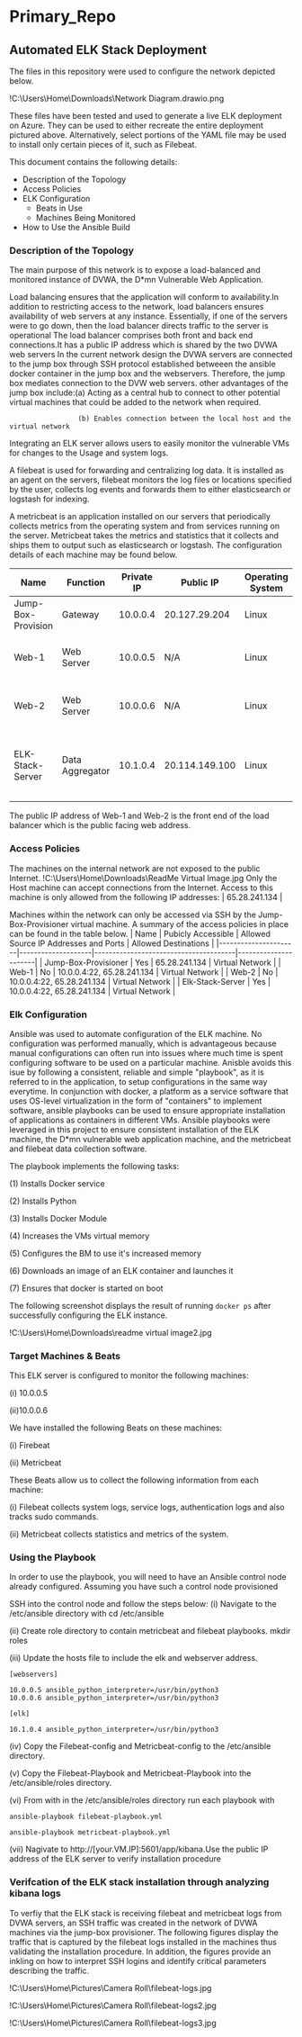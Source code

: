 # Primary_Repo
## Automated ELK Stack Deployment

The files in this repository were used to configure the network depicted below.

!C:\Users\Home\Downloads\Network Diagram.drawio.png

These files have been tested and used to generate a live ELK deployment on Azure. They can be used to either recreate the entire deployment pictured above. Alternatively, select portions of the YAML file may be used to install only certain pieces of it, such as Filebeat.


This document contains the following details:
- Description of the Topology
- Access Policies
- ELK Configuration
  - Beats in Use
  - Machines Being Monitored
- How to Use the Ansible Build


### Description of the Topology

The main purpose of this network is to expose a load-balanced and monitored instance of DVWA, the D*mn Vulnerable Web Application.

Load balancing ensures that the application will  conform to availability.In addition to restricting access to the network, load balancers ensures availability of web servers at any instance. 
Essentially, if one of the servers were to go down, then the load balancer directs traffic to the server is operational
The load balancer comprises both front and back end connections.It has a public IP address which is shared by the two DVWA web servers 
In the current network design the DVWA servers are connected to the jump box through SSH protocol established betweeen the ansible docker container in the jump box and the webservers.
Therefore, the jump box mediates connection to the DVW web servers. 
other advantages of the jump box include:(a) Acting as a  central hub to connect to other potential virtual machines that could be added to the network when required.

					 (b) Enables connection between the local host and the virtual network 

Integrating an ELK server allows users to easily monitor the vulnerable VMs for changes to the Usage  and system logs.

A filebeat is used for forwarding and centralizing log data. It is installed as an agent on the servers, filebeat monitors the log files or locations specified by the user, collects log events and forwards them to
either elasticsearch or logstash for indexing. 


A metricbeat is an application installed on our servers that periodically collects metrics from the operating system and  from services running on the server.
Metricbeat takes the metrics and statistics that it collects and ships them to output such as elasticsearch or logstash.
The configuration details of each machine may be found below.

| Name               | Function        | Private IP | Public IP      | Operating System | Docker Containers   | Container Function                       |
|--------------------|-----------------|------------|----------------|------------------|---------------------|------------------------------------------|
| Jump-Box-Provision | Gateway         | 10.0.0.4   | 20.127.29.204  | Linux            | Inspiring_Willamson | Ansible, SSH, Gateway                    |
| Web-1              | Web Server      | 10.0.0.5   | N/A            | Linux            | dvwa                | Host D*mn Vulnerable Web App             |
| Web-2              | Web Server      | 10.0.0.6   | N/A            | Linux            | dvwa                | Host D*mn Vulnerable Web App             |
| ELK-Stack-Server   | Data Aggregator | 10.1.0.4   | 20.114.149.100 | Linux            | elk                 | Host Elastic Search, Logstash and Kibana |

The public IP address of Web-1 and Web-2 is the front end of the load balancer which is the public facing web address.
### Access Policies

The machines on the internal network are not exposed to the public Internet. 
!C:\Users\Home\Downloads\ReadMe Virtual Image.jpg
Only the Host machine can accept connections from the Internet. Access to this machine is only allowed from the following IP addresses:
| 65.28.241.134 |


Machines within the network can only be accessed via SSH by the Jump-Box-Provisioner virtual machine.
A summary of the access policies in place can be found in the table below.
| Name                 | Pubicly Accessible | Allowed Source IP Addresses and Ports | Allowed Destinations |
|----------------------|--------------------|---------------------------------------|----------------------|
| Jump-Box-Provisioner | Yes                | 65.28.241.134                         | Virtual Network      |
| Web-1                | No                 | 10.0.0.4:22, 65.28.241.134            | Virtual Network      |
| Web-2                | No                 | 10.0.0.4:22, 65.28.241.134            | Virtual Network      |
| Elk-Stack-Server     | Yes                | 10.0.0.4:22, 65.28.241.134            | Virtual Network      |


### Elk Configuration

Ansible was used to automate configuration of the ELK machine. No configuration was performed manually, which is advantageous because
manual configurations can often run into issues where much time is spent configuring software to be used on a particular machine.
Anisble avoids this isue by following a consistent, reliable and simple "playbook", as it is referred to in the application, 
to setup configurations in the same way everytime. In conjunction with docker, a platform as a service software that uses
OS-level virtualization in the form of "containers" to implement software, ansible playbooks can be used to ensure appropriate installation of applications as containers in different VMs.
Ansible playbooks were leveraged in this project to ensure consistent installation of the ELK machine, the D*mn vulnerable web application machine, and the metricbeat and filebeat data collection software.

The playbook implements the following tasks:

(1) Installs Docker service

(2) Installs Python

(3) Installs Docker Module

(4) Increases the VMs virtual memory

(5) Configures the BM to use it's increased memory

(6) Downloads an image of an ELK container and launches it

(7) Ensures that docker is started on boot 

The following screenshot displays the result of running `docker ps` after successfully configuring the ELK instance.

!C:\Users\Home\Downloads\readme virtual image2.jpg

### Target Machines & Beats

This ELK server is configured to monitor the following machines:

(i) 10.0.0.5

(ii)10.0.0.6

We have installed the following Beats on these machines:

(i) Firebeat

(ii) Metricbeat

These Beats allow us to collect the following information from each machine:

(i) Filebeat collects system logs, service logs, authentication logs and also tracks sudo commands.

(ii) Metricbeat collects statistics and metrics of the system.

### Using the Playbook

In order to use the playbook, you will need to have an Ansible control node already configured. Assuming you have such a control node provisioned 

SSH into the control node and follow the steps below:
(i) Navigate to the /etc/ansible directory with
	cd /etc/ansible
    
(ii) Create role directory to contain metricbeat and filebeat playbooks.
	mkdir roles
    
(iii) Update the hosts file to include the elk and webserver address.
	
    [webservers]
    
	10.0.0.5 ansible_python_interpreter=/usr/bin/python3
	10.0.0.6 ansible_python_interpreter=/usr/bin/python3
	
    [elk]
    
	10.1.0.4 ansible_python_interpreter=/usr/bin/python3
    
(iv) Copy the Filebeat-config and Metricbeat-config to the /etc/ansible directory.

(v) Copy the Filebeat-Playbook and Metricbeat-Playbook into the /etc/ansible/roles directory.

(vi) From with in the /etc/ansible/roles directory run each playbook with

	ansible-playbook filebeat-playbook.yml
    
	ansible-playbook metricbeat-playbook.yml
    
(vii) Nagivate to http://[your.VM.IP]:5601/app/kibana.Use the public IP address of the ELK server to verify installation procedure

### Verifcation of the ELK stack installation through analyzing kibana logs
To verfiy that the ELK stack is receiving filebeat and metricbeat logs from DVWA servers, an SSH traffic was created in the network of DVWA machines via the jump-box provisioner. 
The following figures display the traffic that is captured by the filebeat logs installed in the machines thus validating the installation procedure. In addition, the figures provide an inkling
on how to interpret SSH logins and identify critical parameters describing the traffic. 

!C:\Users\Home\Pictures\Camera Roll\filebeat-logs.jpg

!C:\Users\Home\Pictures\Camera Roll\filebeat-logs2.jpg

!C:\Users\Home\Pictures\Camera Roll\filebeat-logs3.jpg

